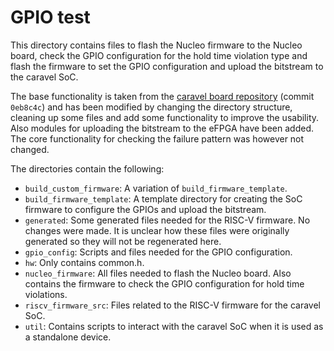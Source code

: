 # GPIO test

This directory contains files to flash the Nucleo firmware to the Nucleo board,
check the GPIO configuration for the hold time violation type and flash the
firmware to set the GPIO configuration and upload the bitstream to the caravel SoC.

The base functionality is taken from the [caravel board repository](https://github.com/efabless/caravel_board/tree/main)
(commit `0eb8c4c`) and has been modified by changing the directory
structure, cleaning up some files and add some functionality to improve the
usability. Also modules for uploading the bitstream to the eFPGA have been
added.
The core functionality for checking the failure pattern was however
not changed.

The directories contain the following:

- `build_custom_firmware`: A variation of `build_firmware_template`.
- `build_firmware_template`: A template directory for creating the SoC firmware
to configure the GPIOs and upload the bitstream.
- `generated`: Some generated files needed for the RISC-V firmware. No changes
were made. It is unclear how these files were originally generated so they will
not be regenerated here.
- `gpio_config`: Scripts and files needed for the GPIO configuration.
- `hw`: Only contains common.h.
- `nucleo_firmware`: All files needed to flash the Nucleo board. Also contains
  the firmware to check the GPIO configuration for hold time violations.
- `riscv_firmware_src`: Files related to the RISC-V firmware for the caravel
SoC.
- `util`: Contains scripts to interact with the caravel SoC when it is
  used as a standalone device.
